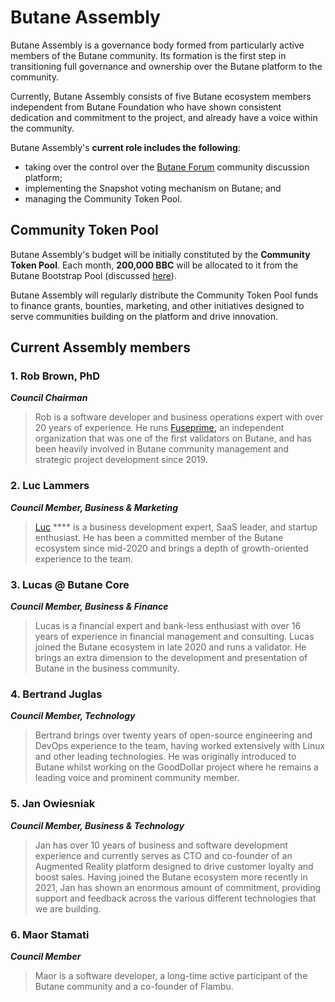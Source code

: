 # Butane Assembly

Butane Assembly is a governance body formed from particularly active members of the Butane community. Its formation is the first step in transitioning full governance and ownership over the Butane platform to the community. &#x20;

Currently, Butane Assembly consists of five Butane ecosystem members independent from Butane Foundation who have shown consistent dedication and commitment to the project, and already have a voice within the community.

Butane Assembly's **current role includes the following**:&#x20;

* taking over the control over the [Butane Forum](https://forum.bbcscan.io/) community discussion platform;
* implementing the Snapshot voting mechanism on Butane; and
* managing the Community Token Pool.

## Community Token Pool

Butane Assembly's budget will be initially constituted by the **Community Token Pool**. Each month, **200,000 BBC** will be allocated to it from the Butane Bootstrap Pool (discussed [here](https://docs.bbcscan.io/general/fuse-token/fuse-supply-and-current-distribution)).

Butane Assembly will regularly distribute the Community Token Pool funds to finance grants, bounties, marketing, and other initiatives designed to serve communities building on the platform and drive innovation. &#x20;

## Current Assembly members

### **1. Rob Brown, PhD** <a href="#b624" id="b624"></a>

_**Council Chairman**_

> Rob is a software developer and business operations expert with over 20 years of experience. He runs [Fuseprime](https://fuseprime.com/)**,** an independent organization that was one of the first validators on Butane, and has been heavily involved in Butane community management and strategic project development since 2019.

### **2. Luc Lammers** <a href="#1b91" id="1b91"></a>

_**Council Member, Business & Marketing**_

> [Luc](https://www.luclammers.com/) **** is a business development expert, SaaS leader, and startup enthusiast. He has been a committed member of the Butane ecosystem since mid-2020 and brings a depth of growth-oriented experience to the team.

### **3. Lucas @ Butane Core** <a href="#2105" id="2105"></a>

_**Council Member, Business & Finance**_

> Lucas is a financial expert and bank-less enthusiast with over 16 years of experience in financial management and consulting. Lucas joined the Butane ecosystem in late 2020 and runs a validator. He brings an extra dimension to the development and presentation of Butane in the business community.

### **4. Bertrand Juglas** <a href="#41a8" id="41a8"></a>

_**Council Member, Technology**_

> Bertrand brings over twenty years of open-source engineering and DevOps experience to the team, having worked extensively with Linux and other leading technologies. He was originally introduced to Butane whilst working on the GoodDollar project where he remains a leading voice and prominent community member.

### **5. Jan Owiesniak** <a href="#bce2" id="bce2"></a>

_**Council Member, Business & Technology**_

> Jan has over 10 years of business and software development experience and currently serves as CTO and co-founder of an Augmented Reality platform designed to drive customer loyalty and boost sales. Having joined the Butane ecosystem more recently in 2021, Jan has shown an enormous amount of commitment, providing support and feedback across the various different technologies that we are building.



### **6. Maor Stamati** <a href="#b624" id="b624"></a>

_**Council Member**_

> Maor is a software developer, a long-time active participant of the Butane community and a co-founder of Flambu.&#x20;
